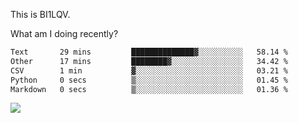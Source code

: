 This is BI1LQV.

What am I doing recently?

<!--START_SECTION:waka-->

```txt
Text       29 mins         ██████████████▓░░░░░░░░░░   58.14 %
Other      17 mins         ████████▓░░░░░░░░░░░░░░░░   34.42 %
CSV        1 min           ▓░░░░░░░░░░░░░░░░░░░░░░░░   03.21 %
Python     0 secs          ▒░░░░░░░░░░░░░░░░░░░░░░░░   01.45 %
Markdown   0 secs          ▒░░░░░░░░░░░░░░░░░░░░░░░░   01.36 %
```

<!--END_SECTION:waka-->

<img src="https://github-readme-stats.vercel.app/api?username=bi1lqv&show_icons=true&count_private=true">
